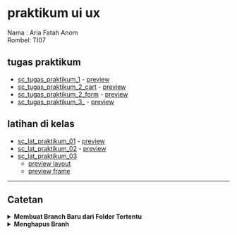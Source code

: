 # praktikum ui ux
Nama  : Aria Fatah Anom \
Rombel: TI07

## tugas praktikum
- [sc_tugas_praktikum_1](https://github.com/ariafatah0711/praktikum_uiux/tree/praktikum_01) - [preview](https://ariaf.my.id/praktikum_uiux/01_praktikum_cv)
- [sc_tugas_praktikum_2_cart](https://github.com/ariafatah0711/praktikum_uiux/tree/praktikum_02_cart) - [preview](https://ariaf.my.id/praktikum_uiux/02_praktikum_cart)
- [sc_tugas_praktikum_2_form](https://github.com/ariafatah0711/praktikum_uiux/tree/praktikum_02_form) - [preview](https://ariaf.my.id/praktikum_uiux/02_praktikum_form)
- [sc_tugas_praktikum_3_](https://github.com/ariafatah0711/praktikum_uiux/tree/praktikum_03_web_profile) - [preview](https://ariaf.my.id/praktikum_uiux/03_praktikum_web_profile)

## latihan di kelas
- [sc_lat_praktikum_01](https://github.com/ariafatah0711/praktikum_uiux/tree/main/latihan/01) - [preview](https://ariaf.my.id/praktikum_uiux/latihan/01)
- [sc_lat_praktikum_02](https://github.com/ariafatah0711/praktikum_uiux/tree/main/latihan/02) - [preview](https://ariaf.my.id/praktikum_uiux/latihan/02)
- [sc_lat_praktikum_03](https://github.com/ariafatah0711/praktikum_uiux/tree/main/latihan/03)
  - [preview layout](https://ariaf.my.id/praktikum_uiux/latihan/03/)
  - [preview frame](https://ariaf.my.id/praktikum_uiux/latihan/03/home.html)

---

## Catetan

<details>
<summary><b>Membuat Branch Baru dari Folder Tertentu</b></summary>

```bash
# clone repo bersih
git clone https://github.com/ariafatah0711/praktikum_uiux.git tugas_clean
cd tugas_clean

# pastikan di main
git checkout main

# filter repo jadi hanya folder 01_praktikum_cv
git filter-repo --subdirectory-filter 01_praktikum_cv --force

# buat branch baru dari hasil filter
git checkout -b praktikum_01

# tambahkan lagi remote
git remote add origin https://github.com/ariafatah0711/praktikum_uiux.git

# push branch hasil filter ke GitHub
git push -u origin praktikum_01 --force

# keluar dari folder dan hapus repo lokal
cd ..
Remove-Item -Recurse -Force .\tugas_clean
```

</details>

<details>
<summary><b>Menghapus Branh</b></summary>

```bash
git checkout main
git branch -D praktikum_01
git push origin --delete praktikum_01
```

</details>
